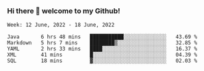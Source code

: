 ### Hi there 👋 welcome to my Github! 

<!--START_SECTION:waka-->
```text
Week: 12 June, 2022 - 18 June, 2022

Java       6 hrs 48 mins   ███████████░░░░░░░░░░░░░░   43.69 % 
Markdown   5 hrs 7 mins    ████████▒░░░░░░░░░░░░░░░░   32.85 % 
YAML       2 hrs 33 mins   ████░░░░░░░░░░░░░░░░░░░░░   16.37 % 
XML        41 mins         █░░░░░░░░░░░░░░░░░░░░░░░░   04.39 % 
SQL        18 mins         ▓░░░░░░░░░░░░░░░░░░░░░░░░   02.03 % 
```
<!--END_SECTION:waka-->
